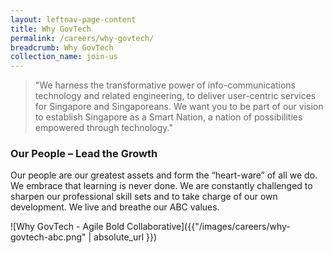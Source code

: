```yaml
---
layout: leftnav-page-content
title: Why GovTech
permalink: /careers/why-govtech/
breadcrumb: Why GovTech
collection_name: join-us
---
```


> "We harness the transformative power of info-communications technology and related engineering, to deliver user-centric services for Singapore and Singaporeans. We want you to be part of our vision to establish Singapore as a Smart Nation, a nation of possibilities empowered through technology."

### **Our People – Lead the Growth**

Our people are our greatest assets and form the “heart-ware” of all we do. We embrace that learning is never done. We are constantly challenged to sharpen our professional skill sets and to take charge of our own development. We live and breathe our ABC values. 

![Why GovTech - Agile Bold Collaborative]({{"/images/careers/why-govtech-abc.png" | absolute_url }})
